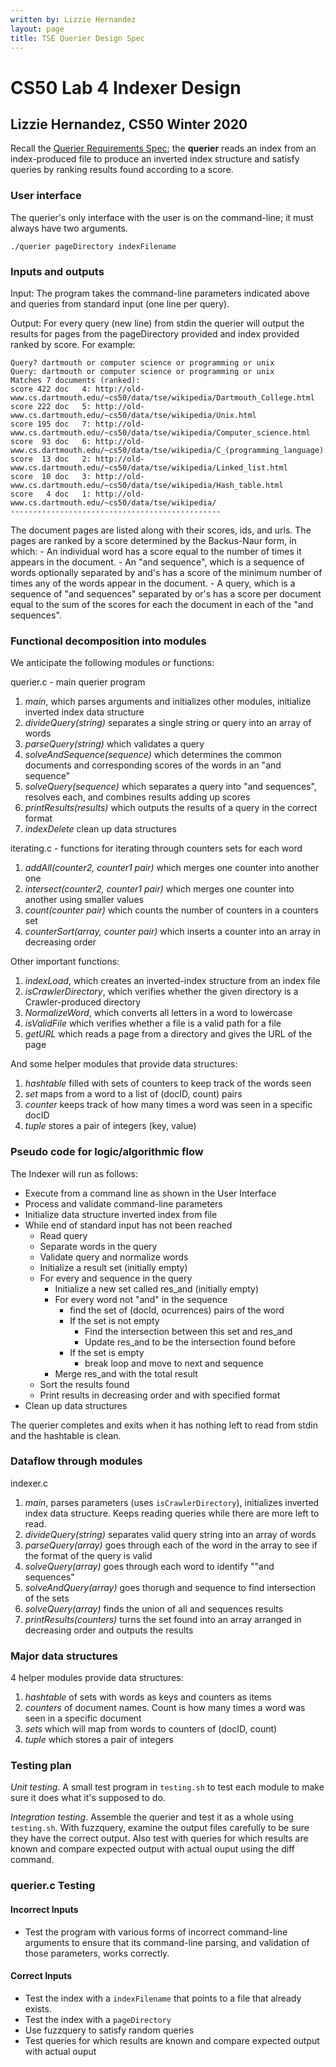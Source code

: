```yaml
---
written by: Lizzie Hernandez
layout: page
title: TSE Querier Design Spec
---
```


# CS50 Lab 4 Indexer Design
## Lizzie Hernandez, CS50 Winter 2020


Recall the [Querier Requirements Spec](REQUIREMENTS.md); the **querier** reads an index from an index-produced file to produce an inverted index structure and satisfy queries by ranking results found according to a score.

### User interface

The querier's only interface with the user is on the command-line; it must always have two arguments.

```
./querier pageDirectory indexFilename

```

### Inputs and outputs

Input: The program takes the command-line parameters indicated above and queries from standard input (one line per query).

Output: For every query (new line) from stdin the querier will output the results for pages from the pageDirectory provided and index provided ranked by score. For example:

```
Query? dartmouth or computer science or programming or unix                
Query: dartmouth or computer science or programming or unix 
Matches 7 documents (ranked):
score 422 doc   4: http://old-www.cs.dartmouth.edu/~cs50/data/tse/wikipedia/Dartmouth_College.html
score 222 doc   5: http://old-www.cs.dartmouth.edu/~cs50/data/tse/wikipedia/Unix.html
score 195 doc   7: http://old-www.cs.dartmouth.edu/~cs50/data/tse/wikipedia/Computer_science.html
score  93 doc   6: http://old-www.cs.dartmouth.edu/~cs50/data/tse/wikipedia/C_(programming_language).html
score  13 doc   2: http://old-www.cs.dartmouth.edu/~cs50/data/tse/wikipedia/Linked_list.html
score  10 doc   3: http://old-www.cs.dartmouth.edu/~cs50/data/tse/wikipedia/Hash_table.html
score   4 doc   1: http://old-www.cs.dartmouth.edu/~cs50/data/tse/wikipedia/
-----------------------------------------------
```
The document pages are listed along with their scores, ids, and urls. The pages are ranked by a score determined by the Backus-Naur form, in which:
    - An individual word has a score equal to the number of times it appears in the document.
    - An "and sequence", which is a sequence of words optionally separated by and's has a score of the minimum number of times any of the words appear in the document.
    - A query, which is a sequence of "and sequences" separated by or's has a score per document equal to the sum of the scores for each the document in each of the "and sequences".


### Functional decomposition into modules

We anticipate the following modules or functions:

querier.c - main querier program
 1. *main*, which parses arguments and initializes other modules, initialize inverted index data structure
 2. *divideQuery(string)* separates a single string or query into an array of words
 3. *parseQuery(string)* which validates a query
 4. *solveAndSequence(sequence)* which determines the common documents and corresponding scores of the words in an "and sequence"
 5. *solveQuery(sequence)* which separates a query into "and sequences", resolves each, and combines results adding up scores
 6. *printResults(results)* which outputs the results of a query in the correct format
 7. *indexDelete* clean up data structures

iterating.c - functions for iterating through counters sets for each word
 1. *addAll(counter2, counter1 pair)* which merges one counter into another one
 2. *intersect(counter2, counter1 pair)* which merges one counter into another using smaller values
 3. *count(counter pair)* which counts the number of counters in a counters set
 4. *counterSort(array, counter pair)*  which inserts a counter into an array in decreasing order

Other important functions:
 1. *indexLoad*, which creates an inverted-index structure from an index file
 2. *isCrawlerDirectory*, which verifies whether the given directory is a Crawler-produced directory
 3. *NormalizeWord*, which converts all letters in a word to lowercase 
 4. *isValidFile* which verifies whether a file is a valid path for a file
 5. *getURL* which reads a page from a directory and gives the URL of the page

And some helper modules that provide data structures:

 1. *hashtable* filled with sets of counters to keep track of the words seen
 2. *set* maps from a word to a list of (docID, count) pairs
 3. *counter* keeps track of how many times a word was seen in a specific docID
 4. *tuple* stores a pair of integers (key, value)

### Pseudo code for logic/algorithmic flow
The Indexer will run as follows:
- Execute from a command line as shown in the User Interface
- Process and validate command-line parameters
- Initialize data structure inverted index from file
- While end of standard input has not been reached
    - Read query
    - Separate words in the query
    - Validate query and normalize words
    - Initialize a result set (initially empty)
    - For every and sequence in the query
        - Initialize a new set called res_and (initially empty)
        - For every word not "and" in the sequence
            - find the set of (docId, ocurrences) pairs of the word
            - If the set is not empty
                - Find the intersection between this set and res_and
                - Update res_and to be the intersection found before
            - If the set is empty
                - break loop and move to next and sequence
        - Merge res_and with the total result
    - Sort the results found
    - Print results in decreasing order and with specified format
- Clean up data structures

 
The querier completes and exits when it has nothing left to read from stdin and the hashtable is clean.

### Dataflow through modules
indexer.c
 1. *main*, parses parameters (uses ``isCrawlerDirectory``), initializes inverted index data structure. Keeps reading queries while there are more left to read.
 2. *divideQuery(string)* separates valid query string into an array of words
 3. *parseQuery(array)* goes through each of the word in the array to see if the format of the query is valid
 4. *solveQuery(array)* goes through each word to identify ""and sequences"
 5. *solveAndQuery(array)* goes thorugh and sequence to find intersection of the sets
 6. *solveQuery(array)* finds the union of all and sequences results
 7. *printResults(counters)* turns the set found into an array arranged in decreasing order and outputs the results


### Major data structures

4 helper modules provide data structures:

 1. *hashtable* of sets with words as keys and counters as items
 2. *counters* of document names. Count is how many times a word was seen in a specific document
 3. *sets* which will map from words to counters of (docID, count)
 4. *tuple* which stores a pair of integers

### Testing plan

*Unit testing*.  A small test program in `testing.sh` to test each module to make sure it does what it's supposed to do.

*Integration testing*.  Assemble the querier and test it as a whole using `testing.sh`.
With fuzzquery, examine the output files carefully to be sure they have the correct output. Also test with queries for which results are known and compare expected output with actual ouput using the diff command. 

### querier.c Testing
#### Incorrect Inputs
- Test the program with various forms of incorrect command-line arguments to ensure that its command-line parsing, and validation of those parameters, works correctly.


#### Correct Inputs
- Test the index with a `indexFilename` that points to a file that already exists.
- Test the index with a `pageDirectory` 
- Use fuzzquery to satisfy random queries
- Test queries for which results are known and compare expected output with actual ouput
